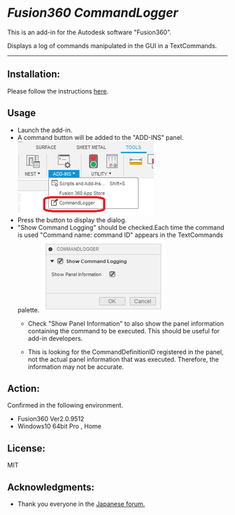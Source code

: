 # ***Fusion360  CommandLogger***
This is an add-in for the Autodesk software "Fusion360".

Displays a log of commands manipulated in the GUI in a TextCommands.

***
## Installation:
Please follow the instructions [here](https://knowledge.autodesk.com/support/fusion-360/troubleshooting/caas/sfdcarticles/sfdcarticles/How-to-install-an-ADD-IN-and-Script-in-Fusion-360.html).

## Usage
+ Launch the add-in.
+ A command button will be added to the "ADD-INS" panel.
![Alt text](./resources/readme/panel.png)
+ Press the button to display the dialog.
+ "Show Command Logging" should be checked.Each time the command is used "Command name: command ID" appears in the TextCommands palette.
![Alt text](./resources/readme/dialog.png)
  + Check "Show Panel Information" to also show the panel information containing the command to be executed. This should be useful for add-in developers.

  + This is looking for the CommandDefinitionID registered in the panel, not the actual panel information that was executed. Therefore, the information may not be accurate.


## Action:
Confirmed in the following environment.
+ Fusion360 Ver2.0.9512
+ Windows10 64bit Pro , Home

## License:
MIT

## Acknowledgments:
+ Thank you everyone in the [Japanese forum.](https://forums.autodesk.com/t5/fusion-360-ri-ben-yu/bd-p/707)
